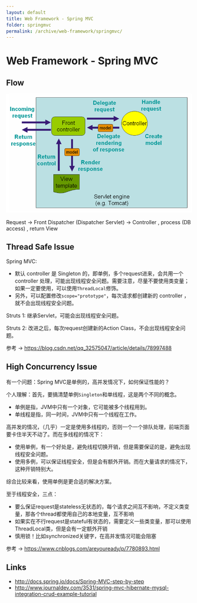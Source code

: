 ```yaml
---
layout: default
title: Web Framework - Spring MVC
folder: springmvc
permalink: /archive/web-framework/springmvc/
---
```


# Web Framework - Spring MVC

## Flow

![mvc_dispatcherServlet](img/mvc_dispatcherServlet.png)

Request -> Front Dispatcher (Dispatcher Servlet) -> Controller , process (DB access) , return View

## Thread Safe Issue

Spring MVC:
- 默认 controller 是 Singleton 的，即单例，多个request进来，会共用一个 controller 处理，可能出现线程安全问题。需要注意，尽量不要使用类变量；如果一定要使用，可以使用`ThreadLocal`修饰。
- 另外，可以配置修改`scope="prototype"`，每次请求都创建新的 controller ，就不会出现线程安全问题。

Struts 1: 继承Servlet，可能会出现线程安全问题。

Struts 2: 改进之后，每次request创建新的Action Class，不会出现线程安全问题。

参考 -> <https://blog.csdn.net/qq_32575047/article/details/78997488>

## High Concurrency Issue

有一个问题：Spring MVC是单例的，高并发情况下，如何保证性能的？

个人理解：首先，要搞清楚单例`Singleton`和单线程，这是两个不同的概念。
- 单例是指，JVM中只有一个对象，它可能被多个线程用到。
- 单线程是指，同一时间，JVM中只有一个线程在工作。

高并发的情况，（几乎）一定是使用多线程的，否则一个一个排队处理，前端页面要卡住半天不动了。而在多线程的情况下：
- 使用单例，有一个好处是，避免线程切换开销，但是需要保证的是，避免出现线程安全问题。
- 使用多例，可以保证线程安全，但是会有额外开销。而在大量请求的情况下，这种开销特别大。

综合比较来看，使用单例是更合适的解决方案。

至于线程安全，三点：
- 要么保证request是stateless无状态的，每个请求之间互不影响，不定义类变量，那各个thread都使用自己的本地变量，互不影响
- 如果实在不行request是stateful有状态的，需要定义一些类变量，那可以使用ThreadLocal类，但是会有一定额外开销
- 慎用锁！比如synchronized关键字，在高并发情况可能会阻塞

参考 -> <https://www.cnblogs.com/areyouready/p/7780893.html>

## Links

- <http://docs.spring.io/docs/Spring-MVC-step-by-step>
- <http://www.journaldev.com/3531/spring-mvc-hibernate-mysql-integration-crud-example-tutorial>
